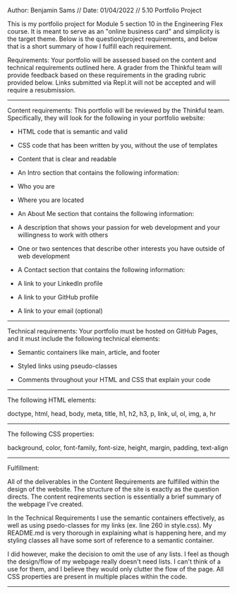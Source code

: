 Author: Benjamin Sams // Date: 01/04/2022 // 5.10 Portfolio Project

This is my portfolio project for Module 5 section 10 in the Engineering Flex course. It is meant to serve as an "online business card" and simplicity is the target theme. Below is the question/project requirements, and below that is a short summary of how I fulfill each requirement.

Requirements:
Your portfolio will be assessed based on the content and technical requirements outlined here. A grader from the Thinkful team will provide feedback based on these requirements in the grading rubric provided below. Links submitted via Repl.it will not be accepted and will require a resubmission.

---------------------------------------------------------------------------------------------

Content requirements:
This portfolio will be reviewed by the Thinkful team. Specifically, they will look for the following in your portfolio website:

- HTML code that is semantic and valid

- CSS code that has been written by you, without the use of templates

- Content that is clear and readable

- An Intro section that contains the following information:

- Who you are

- Where you are located

- An About Me section that contains the following information:

- A description that shows your passion for web development and your willingness to work with others

- One or two sentences that describe other interests you have outside of web development

- A Contact section that contains the following information:

- A link to your LinkedIn profile

- A link to your GitHub profile

- A link to your email (optional)

---------------------------------------------------------------------------------------------

Technical requirements:
Your portfolio must be hosted on GitHub Pages, and it must include the following technical elements:

- Semantic containers like main, article, and footer

- Styled links using pseudo-classes

- Comments throughout your HTML and CSS that explain your code

---------------------------------------------------------------------------------------------

The following HTML elements:

doctype, html, head, body, meta, title,
h1, h2, h3, p, link, ul, ol, img, a, hr

---------------------------------------------------------------------------------------------

The following CSS properties:

background, color, font-family, font-size,
height, margin, padding, text-align

---------------------------------------------------------------------------------------------

Fulfillment: 

All of the deliverables in the Content Requirements are fulfilled within the design of the website. The structure of the site is exactly as the question directs. The content reqirements section is essentially a brief summary of the webpage I've created.

In the Technical Requirements I use the semantic containers effectively, as well as using psedo-classes for my links (ex. line 260 in style.css). My README.md is very thorough in explaining what is happening here, and my styling classes all have some sort of reference to a semantic container. 

I did however, make the decision to omit the use of any lists. I feel as though the design/flow of my webpage really doesn't need lists. I can't think of a use for them, and I believe they would only clutter the flow of the page. All CSS properties are present in multiple places within the code.

---------------------------------------------------------------------------------------------